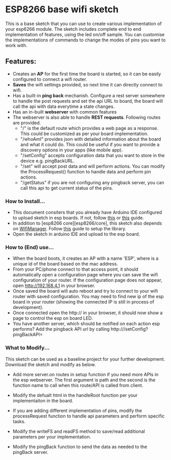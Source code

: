 # ESP8266 base wifi sketch

This is a base sketch that you can use to create various implementation of your esp6266 module. The sketch includes complete end to end implementation of features, using the led on/off sample. You can customise the implementations of commands to change the modes of pins you want to work with.

## Features: 

  - Creates an **AP** for the first time the board is started, so it can be easily configured to connect a wifi router.
  - **Saves** the wifi settings provided, so next time it can directly connect to wifi.
  - Has a built-in **ping back** mechanish. Configure a rest server somewhere to handle the post requests and set the api URL to board, the board will call the api with data everytime a state changes.
  - Has an in-built **webserver** with common features
  - The webserver is also able to handle **REST requests**. Following routes are provided.
    - "/" is the default route which provides a web page as a response. This could be customized as per your board implementation.
    - "/whoAmI" provides json with detailed information about the board and what it  could do. This could be useful if you want to provide a discovery options in your apps (like mobile app).
    - "/setConfig" accepts configuration data that you want to store in the device e.g. pingBackURL.
    - "/set" will accept post data and will perform actions. You can modify the ProcessRequest() function to handle data and perform pin actions.
    - "/getStatus" if you are not configuring any pingback server, you can call this api to get current status of the pins.

### How to Install... 
- This document consiters that you already have Arduino IDE configured to upload sketch in esp boards. If not, follow [this][sparkfun/boardManager] or [this][esp8266/boardManager] guide.
- In addition to [esp8266 core][esp8266/core], this sketch also depends on [WifiManager]. Follow [this][WifiManager] guide to setup the library.
- Open the sketch in arduino IDE and upload to the esp board.
 
### How to (End) use...
- When the board boots, it creates an AP with a name 'ESP<ChipID>', where <chipID> is a unique id of the board based on the mac address.
- From your PC/phone connect to that access point, it should automatically open a configuration page where you can save the wifi configuration of your router. If the configuration page does not appear, open http://192.168.4.1 in your browser.
- Once saved the board will auto reboot and try to connect to your wifi router with saved configuration. You may need to find new ip of the esp board in your router (showing the connected IP is still in process of development).
- Once connected open the http://<new IP> in your browser, it should now show a page to control the esp on board LED.
- You have another server, which should be notified on each action esp performs? Add the pingback API url by calling http://<newIP>/setConfig?pingBackAPI=<APIurl>

### What to Modify...
This sketch can be used as a baseline project for your further development. Download the sketch and modify as below.
- Add more server.on routes in setup function if you need more APIs in the esp webserver. The first argument is path and the second is the function name to call when this route/API is called from client.
- Modify the defualt html in the handleRoot function per your implementaiton in the board.
- If you are adding different implementation of pins, modify the processRequest function to handle api parameters and perform specific tasks.
- Modify the writeFS and readFS  method to save/read additional parameters per your implementation.
- Modify the pingBack function to send the data as needed to the pingBack server.  

   [esp8266/boardManager]: <https://github.com/esp8266/Arduino/blob/master/README.md#installing-with-boards-manager>
   [sparkfun/boardManager]: <https://learn.sparkfun.com/tutorials/esp8266-thing-hookup-guide/installing-the-esp8266-arduino-addon>
   [WifiManager]: <https://github.com/tzapu/WiFiManager#install-through-library-manager>
   
